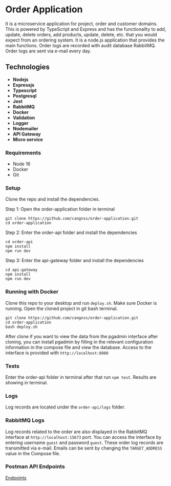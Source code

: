 
# Order Application

It is a microservice application for project, order and customer domains. This is powered by TypeScript and Express and has the functionality to add, update, delete orders, add products, update, delete, etc. that you would expect from an ordering system. It is a node.js application that provides the main functions. Order logs are recorded with audit database RabbitMQ. Order logs are sent via e-mail every day.

## Technologies

- **Nodejs**
- **Expressjs**
- **Typescript**
- **Postgresql**
- **Jest**
- **RabbitMQ**
- **Docker**
- **Validation**
- **Logger**
- **Nodemailer**
- **API Gateway**
- **Micro service**

### Requirements
- Node 16
- Docker
- Git

### Setup
Clone the repo and install the dependencies.

Step 1: Open the order-application folder in terminal
```
git clone https://github.com/cangnss/order-application.git
cd order-application
```
Step 2: Enter the order-api folder and install the dependencies
```
cd order-api
npm install
npm run dev
```
Step 3: Enter the api-gateway folder and install the dependencies
```
cd api-gateway
npm install
npm run dev
```

### Running with Docker
Clone this repo to your desktop and run ``` deploy.sh ```. Make sure Docker is running. Open the cloned project in git bash terminal.
```
git clone https://github.com/cangnss/order-application.git
cd order-application
bash deploy.sh
```

After clone if you want to view the data from the pgadmin interface after cloning, you can install pgadmin by filling in the relevant configuration information in the compose file and view the database. Access to the interface is provided with ``` http://localhost:8080 ```

### Tests
Enter the order-api folder in terminal after that run ``` npm test ```. Results are showing in terminal.

### Logs
Log records are located under the ```order-api/logs``` folder.

### RabbitMQ Logs
Log records related to the order are also displayed in the RabbitMQ interface at ```http://localhost:15673``` port. You can access the interface by entering username ```guest``` and password ```guest```. These order log records are transmitted via e-mail. Emails can be sent by changing the ```TARGET_ADDRESS``` value in the Compose file.

### Postman API Endpoints
[Endpoints](https://github.com/cangnss/order-application/blob/main/OrderApplication.postman_collection.json)
